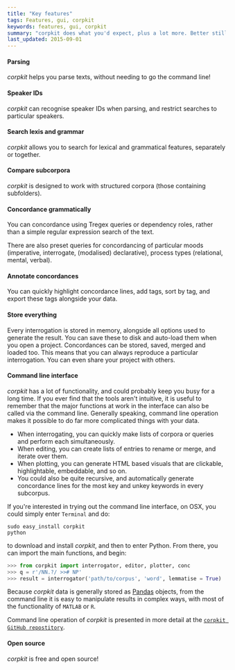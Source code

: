 ```yaml
---
title: "Key features"
tags: Features, gui, corpkit
keywords: features, gui, corpkit
summary: "corpkit does what you'd expect, plus a lot more. Better still, it's free and open-source!"
last_updated: 2015-09-01
---
```


#### Parsing

*corpkit* helps you parse texts, without needing to go the command line!

#### Speaker IDs

*corpkit* can recognise speaker IDs when parsing, and restrict searches to particular speakers.

#### Search lexis and grammar

*corpkit* allows you to search for lexical and grammatical features, separately or together.

#### Compare subcorpora

*corpkit* is designed to work with structured corpora (those containing subfolders). 

#### Concordance grammatically

You can concordance using Tregex queries or dependency roles, rather than a simple regular expression search of the text.

There are also preset queries for concordancing of particular moods (imperative, interrogate, (modalised) declarative), process types (relational, mental, verbal).

#### Annotate concordances

You can quickly highlight concordance lines, add tags, sort by tag, and export these tags alongside your data.

#### Store everything

Every interrogation is stored in memory, alongside all options used to generate the result. You can save these to disk and auto-load them when you open a project. Concordances can be stored, saved, merged and loaded too. This means that you can always reproduce a particular interrogation. You can even share your project with others.

#### Command line interface

*corpkit* has a lot of functionality, and could probably keep you busy for a long time. If you ever find that the tools aren't intuitive, it is useful to remember that the major functions at work in the interface can also be called via the command line. Generally speaking, command line operation makes it possible to do far more complicated things with your data.

* When interrogating, you can quickly make lists of corpora or queries and perform each simultaneously. 
* When editing, you can create lists of entries to rename or merge, and iterate over them.
* When plotting, you can generate HTML based visuals that are clickable, highlightable, embeddable, and so on.
* You could also be quite recursive, and automatically generate concordance lines for the most key and unkey keywords in every subcorpus.

If you're interested in trying out the command line interface, on OSX, you could simply enter `Terminal` and do:

```
sudo easy_install corpkit
python
```

to download and install *corpkit*, and then to enter Python. From there, you can import the main functions, and begin:

```python
>>> from corpkit import interrogator, editor, plotter, conc
>>> q = r'/NN.?/ >># NP'
>>> result = interrogator('path/to/corpus', 'word', lemmatise = True)
```

Because *corpkit* data is generally stored as [Pandas](http://pandas.pydata.org/) objects, from the command line it is easy to manipulate results in complex ways, with most of the functionality of `MATLAB` or `R`.

Command line operation of *corpkit* is presented in more detail at the [`corpkit GitHub repostitory`](https://www.github.com/interrogator/corpkit).

#### Open source

*corpkit* is free and open source!